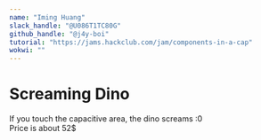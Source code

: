 ```yaml
---
name: "Iming Huang"
slack_handle: "@U086T1TC80G"
github_handle: "@j4y-boi"
tutorial: "https://jams.hackclub.com/jam/components-in-a-cap"
wokwi: ""
---
```


# Screaming Dino
If you touch the capacitive area, the dino screams :0  
Price is about 52$
